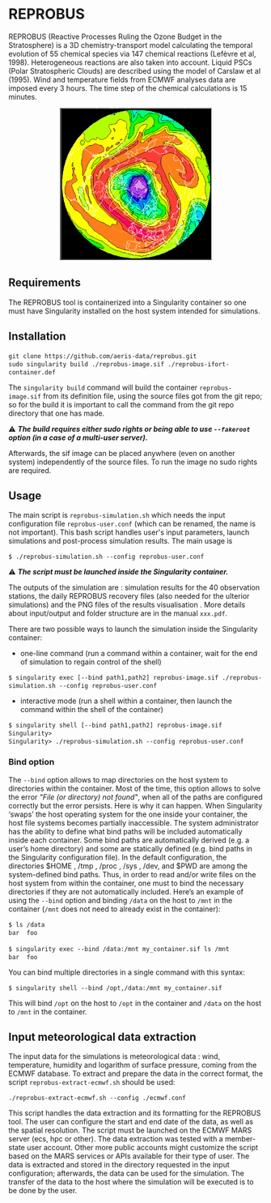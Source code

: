 # REPROBUS

REPROBUS (Reactive Processes Ruling the Ozone Budget in the Stratosphere) is a 3D chemistry-transport model calculating the temporal evolution of 55 chemical species via 147 chemical reactions (Lefèvre et al, 1998). Heterogeneous reactions are also taken into account. Liquid PSCs (Polar Stratospheric Clouds) are described using the model of Carslaw et al (1995). Wind and temperature fields from ECMWF analyses data are imposed every 3 hours. The time step of the chemical calculations is 15 minutes.

<p align="center">
    <img width="300" src="reprobus_logo.png" alt="REPROBUS logo">
</p>

## Requirements
The REPROBUS tool is containerized into a Singularity container so one must have Singularity installed on the host system intended for simulations.

## Installation
```
git clone https://github.com/aeris-data/reprobus.git
sudo singularity build ./reprobus-image.sif ./reprobus-ifort-container.def
```

The `singularity build` command will build the container `reprobus-image.sif` from its definition file, using the source files got from the git repo; so for the build it is important to call the command from the git repo directory that one has made. 

⚠️ ***The build requires either sudo rights or being able to use `--fakeroot` option (in a case of a multi-user server).*** 

Afterwards, the sif image can be placed anywhere (even on another system) independently of the source files. To run the image no sudo rights are required.

## Usage
The main script is `reprobus-simulation.sh` which needs the input configuration file `reprobus-user.conf` (which can be renamed, the name is not important). This bash script handles user's input parameters, launch simulations and post-process simulation results. The main usage is 
```
$ ./reprobus-simulation.sh --config reprobus-user.conf
```

⚠️ ***The script must be launched inside the Singularity container.***

The outputs of the simulation are : simulation results for the 40 observation stations, the daily REPROBUS recovery files (also needed for the ulterior simulations) and the PNG files of the results visualisation . More details about input/output and folder structure are in the manual `xxx.pdf`.

There are two possible ways to launch the simulation inside the Singularity container:
- one-line command (run a command within a container, wait for the end of simulation to regain control of the shell)
```
$ singularity exec [--bind path1,path2] reprobus-image.sif ./reprobus-simulation.sh --config reprobus-user.conf
```
- interactive mode (run a shell within a container, then launch the command within the shell of the container)
```
$ singularity shell [--bind path1,path2] reprobus-image.sif
Singularity>
Singularity> ./reprobus-simulation.sh --config reprobus-user.conf
```

### Bind option

The `--bind` option allows to map directories on the host system to directories within the container. Most of the time, this option allows to solve the error *"File (or directory) not found"*, when all of the paths are configured correctly but the error persists. Here is why it can happen. When Singularity ‘swaps’ the host operating system for the one inside your container, the host file systems becomes partially inaccessible. The system administrator has the ability to define what bind paths will be included automatically inside each container. Some bind paths are automatically derived (e.g. a user’s home directory) and some are statically defined (e.g. bind paths in the Singularity configuration file). In the default configuration, the directories $HOME , /tmp , /proc , /sys , /dev, and $PWD are among the system-defined bind paths. Thus, in order to read and/or write files on the host system from within the container, one must to bind the necessary directories if they are not automatically included. Here’s an example of using the `--bind` option and binding `/data` on the host to `/mnt` in the container (`/mnt` does not need to already exist in the container):

```
$ ls /data
bar  foo

$ singularity exec --bind /data:/mnt my_container.sif ls /mnt
bar  foo
```

You can bind multiple directories in a single command with this syntax:

```
$ singularity shell --bind /opt,/data:/mnt my_container.sif
```

This will bind `/opt` on the host to `/opt` in the container and `/data` on the host to `/mnt` in the container.

## Input meteorological data extraction
The input data for the simulations is meteorological data : wind, temperature, humidity and logarithm of surface pressure, coming from the ECMWF database. To extract and prepare the data in the correct format, the script `reprobus-extract-ecmwf.sh` should be used:
```
./reprobus-extract-ecmwf.sh --config ./ecmwf.conf
```
This script handles the data extraction and its formatting for the REPROBUS tool. The user can configure the start and end date of the data, as well as the spatial resolution. The script must be launched on the ECMWF MARS server (ecs, hpc or other). The data extraction was tested with a member-state user account. Other more public accounts might customize the script based on the MARS services or APIs available for their type of user. The data is extracted and stored in the directory requested in the input configuration; afterwards, the data can be used for the simulation. The transfer of the data to the host where the simulation will be executed is to be done by the user.
